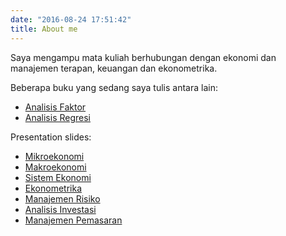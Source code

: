```yaml
---
date: "2016-08-24 17:51:42"
title: About me
---
```

Saya mengampu mata kuliah berhubungan dengan ekonomi dan manajemen terapan, keuangan dan ekonometrika. 

Beberapa buku yang sedang saya tulis antara lain:

- [Analisis Faktor](https://bangtedy.github.io/analisisfaktor/index)
- [Analisis Regresi](https://bangtedy.github.io/analisisregresi/index)

Presentation slides:

- [Mikroekonomi](https://bangtedy.github.io/mikroekonomi/index)
- [Makroekonomi](https://bangtedy.github.io/makroekonomi/index)
- [Sistem Ekonomi](https://bangtedy.github.io/sistemekonomi/index)
- [Ekonometrika](https://bangtedy.github.io/ekonometrika/index)
- [Manajemen Risiko](https://bangtedy.github.io/manajemenrisiko/index)
- [Analisis Investasi](https://bangtedy.github.io/analisisinvestasi/index)
- [Manajemen Pemasaran](https://bangtedy.github.io/manajemenpemasaran/index)